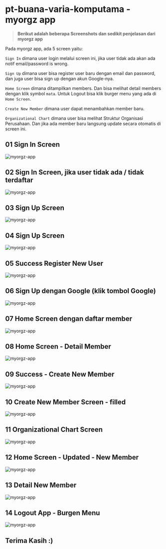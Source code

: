 # pt-buana-varia-komputama - myorgz app

> **Berikut adalah beberapa Screenshots dan sedikit penjelasan dari myorgz app**

Pada myorgz app, ada 5 screen yaitu:

`Sign In` dimana user login melalui screen ini, jika user tidak ada akan ada notif email/password is wrong. 

`Sign Up` dimana user bisa register user baru dengan email dan password, dan juga user bisa sign up dengan akun Google-nya.

`Home Screen` dimana ditampilkan members. Dan bisa melihat detail members dengan klik symbol `mata`.
Untuk Logout bisa klik burger menu yang ada di `Home Screen`.

`Create New Member` dimana user dapat menambahkan member baru.

`Organizational Chart` dimana user bisa melihat Struktur Organisasi Perusahaan. Dan jika ada member baru langsung update secara otomatis di screen ini.

## 01 Sign In Screen
![myorgz-app](./screenshots/01-myorgz-app.jpg)

## 02 Sign In Screen, jika user tidak ada / tidak terdaftar
![myorgz-app](./screenshots/02-myorgz-app.jpg)

## 03 Sign Up Screen
![myorgz-app](./screenshots/03-myorgz-app.jpg)

## 04 Sign Up Screen
![myorgz-app](./screenshots/04-myorgz-app.jpg)

## 05 Success Register New User
![myorgz-app](./screenshots/05-myorgz-app.jpg)

## 06 Sign Up dengan Google (klik tombol Google) 
![myorgz-app](./screenshots/06-myorgz-app.jpg)

## 07 Home Screen dengan daftar member
![myorgz-app](./screenshots/07-myorgz-app.jpg)

## 08 Home Screen - Detail Member
![myorgz-app](./screenshots/08-myorgz-app.jpg)

## 09 Success - Create New Member
![myorgz-app](./screenshots/09-myorgz-app.jpg)

## 10 Create New Member Screen - filled
![myorgz-app](./screenshots/10-myorgz-app.jpg)

## 11 Organizational Chart Screen
![myorgz-app](./screenshots/11-myorgz-app.jpg)

## 12 Home Screen - Updated - New Member
![myorgz-app](./screenshots/12-myorgz-app.jpg)

## 13 Detail New Member
![myorgz-app](./screenshots/13-myorgz-app.jpg)

## 14 Logout App - Burgen Menu
![myorgz-app](./screenshots/14-myorgz-app.jpg)


## Terima Kasih :)